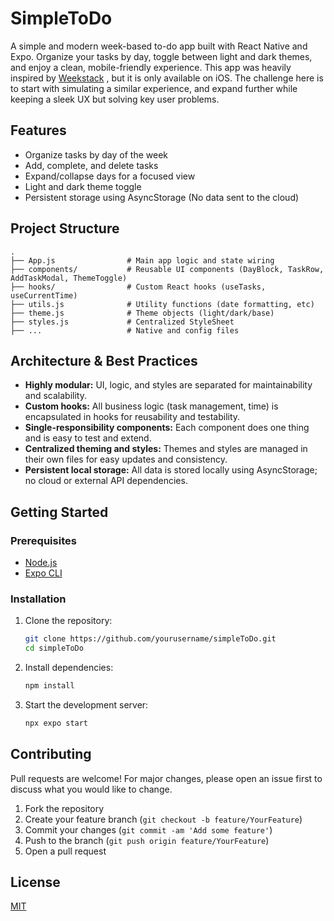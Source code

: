 # SimpleToDo

A simple and modern week-based to-do app built with React Native and Expo. Organize your tasks by day, toggle between light and dark themes, and enjoy a clean, mobile-friendly experience. This app was heavily inspired by [Weekstack](https://weekstack.io/) , but it is only available on iOS. The challenge here is to start with simulating a similar experience, and expand further while keeping a sleek UX but solving key user problems.

## Features
- Organize tasks by day of the week
- Add, complete, and delete tasks
- Expand/collapse days for a focused view
- Light and dark theme toggle
- Persistent storage using AsyncStorage (No data sent to the cloud)

## Project Structure

```
.
├── App.js                # Main app logic and state wiring
├── components/           # Reusable UI components (DayBlock, TaskRow, AddTaskModal, ThemeToggle)
├── hooks/                # Custom React hooks (useTasks, useCurrentTime)
├── utils.js              # Utility functions (date formatting, etc)
├── theme.js              # Theme objects (light/dark/base)
├── styles.js             # Centralized StyleSheet
├── ...                   # Native and config files
```

## Architecture & Best Practices
- **Highly modular:** UI, logic, and styles are separated for maintainability and scalability.
- **Custom hooks:** All business logic (task management, time) is encapsulated in hooks for reusability and testability.
- **Single-responsibility components:** Each component does one thing and is easy to test and extend.
- **Centralized theming and styles:** Themes and styles are managed in their own files for easy updates and consistency.
- **Persistent local storage:** All data is stored locally using AsyncStorage; no cloud or external API dependencies.

## Getting Started

### Prerequisites
- [Node.js](https://nodejs.org/)
- [Expo CLI](https://docs.expo.dev/get-started/installation/)

### Installation
1. Clone the repository:
   ```sh
   git clone https://github.com/yourusername/simpleToDo.git
   cd simpleToDo
   ```
2. Install dependencies:
   ```sh
   npm install
   ```
3. Start the development server:
   ```sh
   npx expo start
   ```

## Contributing
Pull requests are welcome! For major changes, please open an issue first to discuss what you would like to change.

1. Fork the repository
2. Create your feature branch (`git checkout -b feature/YourFeature`)
3. Commit your changes (`git commit -am 'Add some feature'`)
4. Push to the branch (`git push origin feature/YourFeature`)
5. Open a pull request

## License
[MIT](LICENSE) 
